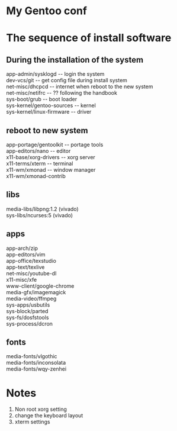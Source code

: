 # My Gentoo conf

# The sequence of install software
## During the installation of the system
app-admin/sysklogd        -- login the system\
dev-vcs/git               -- get config file during install system\
net-misc/dhcpcd           -- internet when reboot to the new system\
net-misc/netifrc          -- ?? following the handbook\
sys-boot/grub             -- boot loader\
sys-kernel/gentoo-sources -- kernel\
sys-kernel/linux-firmware -- driver
## reboot to new system
app-portage/gentoolkit    -- portage tools\
app-editors/nano          -- editor\
x11-base/xorg-drivers     -- xorg server\
x11-terms/xterm           -- terminal\
x11-wm/xmonad             -- window manager\
x11-wm/xmonad-contrib

## libs
media-libs/libpng:1.2 (vivado)\
sys-libs/ncurses:5    (vivado)
## apps
app-arch/zip\
app-editors/vim\
app-office/texstudio\
app-text/texlive\
net-misc/youtube-dl\
x11-misc/xfe\
www-client/google-chrome\
media-gfx/imagemagick\
media-video/ffmpeg\
sys-apps/usbutils\
sys-block/parted\
sys-fs/dosfstools\
sys-process/dcron
## fonts
media-fonts/vlgothic\
media-fonts/inconsolata\
media-fonts/wqy-zenhei

# Notes

1) Non root xorg setting
2) change the keyboard layout
3) xterm settings


